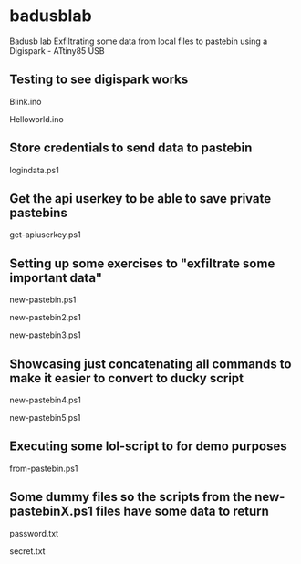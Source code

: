 # badusblab
Badusb lab
Exfiltrating some data from local files to pastebin using a Digispark - ATtiny85 USB

## Testing to see digispark works
Blink.ino

Helloworld.ino

## Store credentials to send data to pastebin
logindata.ps1

## Get the api userkey to be able to save private pastebins
get-apiuserkey.ps1

## Setting up some exercises to "exfiltrate some important data"
new-pastebin.ps1

new-pastebin2.ps1

new-pastebin3.ps1

## Showcasing just concatenating all commands to make it easier to convert to ducky script
new-pastebin4.ps1

new-pastebin5.ps1

## Executing some lol-script to for demo purposes
from-pastebin.ps1

## Some dummy files so the scripts from the new-pastebinX.ps1 files have some data to return

password.txt

secret.txt
